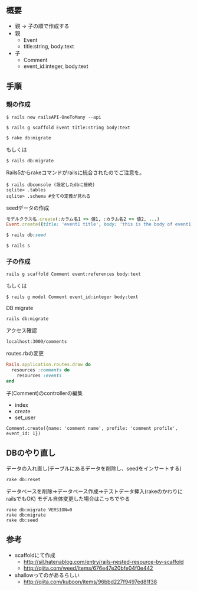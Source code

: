 ## 概要
- 親 -> 子の順で作成する
- 親
  - Event
  - title:string, body:text
- 子
  - Comment
  - event_id:integer, body:text

## 手順

### 親の作成

```
$ rails new railsAPI-OneToMany --api
```

```
$ rails g scaffold Event title:string body:text
```

```
$ rake db:migrate
```
もしくは

```
$ rails db:migrate
```
Rails5からrakeコマンドがrailsに統合されたのでご注意を。

```
$ rails dbconsole (設定したdbに接続)
sqlite> .tables
sqlite> .schema #全ての定義が見れる
```


seedデータの作成
```db/seeds.rb
モデルクラス名.create(:カラム名1 => 値1, :カラム名2 => 値2, ...)
Event.create({title: 'event1 title', body: 'this is the body of event1'})

$ rails db:seed
```

```
$ rails s
```


### 子の作成

```
rails g scaffold Comment event:references body:text
```
もしくは

```
$ rails g model Comment event_id:integer body:text
```

DB migrate

```
rails db:migrate
```
アクセス確認

```
localhost:3000/comments
```

routes.rbの変更

```config/routes.rb
Rails.application.routes.draw do
  resources :comments do
    resources :events
end
```

子(Comment)のcontrollerの編集

- index
- create
- set_user


```
Comment.create({name: 'comment name', profile: 'comment profile', event_id: 1})
```

## DBのやり直し

データの入れ直し(テーブルにあるデータを削除し、seedをインサートする)
```
rake db:reset
```

データベースを削除->データベース作成->テストデータ挿入(rakeのかわりにrailsでもOK)
モデル自体変更した場合はこっちでやる
```
rake db:migrate VERSION=0
rake db:migrate
rake db:seed
```




## 参考

- scaffoldにて作成
  - http://sil.hatenablog.com/entry/rails-nested-resource-by-scaffold
  - http://qiita.com/weed/items/676e47e20bfe04f0e442
- shallowってのがあるらしい
  - http://qiita.com/kuboon/items/96bbd227f9497ed81f38
